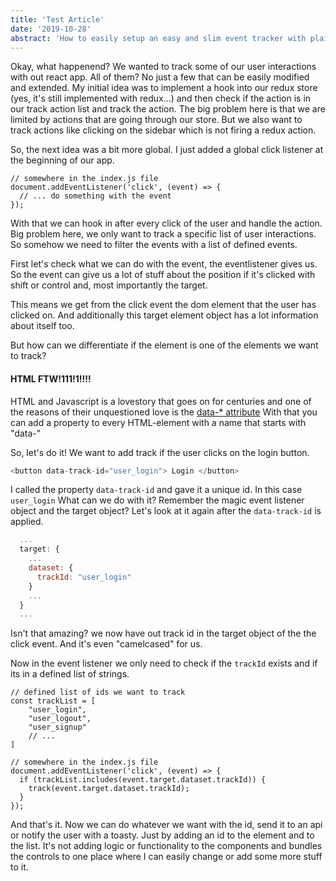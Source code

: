 ```yaml
---
title: 'Test Article'
date: '2019-10-28'
abstract: 'How to easily setup an easy and slim event tracker with plain javascript.'
---
```


Okay, what happenend? We wanted to track some of our user interactions with out react app. All of them? 
No just a few that can be easily modified and extended. 
My initial idea was to implement a hook into our redux store (yes, it's still implemented with redux...) 
and then check if the action is in our track action list and track the action.
The big problem here is that we are limited by actions that are going through our store. 
But we also want to track actions like clicking on the sidebar which is not firing a redux action. 

So, the next idea was a bit more global. I just added a global click listener at the beginning of our app.

```js{2}
// somewhere in the index.js file
document.addEventListener('click', (event) => {
  // ... do something with the event
});
```
 
With that we can hook in after every click of the user and handle the action. 
Big problem here, we only want to track a specific list of user interactions. So somehow we need to filter 
the events with a list of defined events. 

First let's check what we can do with the event, the eventlistener gives us.
So the event can give us a lot of stuff about the position if it's clicked with shift or control and, most
importantly the target. 

This means we get from the click event the dom element that the user has clicked on.
And additionally this target element object has a lot information about itself too.

But how can we differentiate if the element is one of the elements we want to track?

#### HTML FTW!111!1!!!!

HTML and Javascript is a lovestory that goes on for centuries and one of the reasons of their 
unquestioned love is the [data-* attribute](https://www.w3schools.com/tags/att_data-.asp)
With that you can add a property to every HTML-element with a name that starts with "data-"

So, let's do it! We want to add track if the user clicks on the login button.

```js
<button data-track-id="user_login"> Login </button> 
```

I called the property `data-track-id` and gave it a unique id. In this case `user_login`
What can we do with it? 
Remember the magic event listener object and the target object? 
Let's look at it again after the `data-track-id` is applied. 

```js
  ...
  target: {
    ...
    dataset: {
      trackId: "user_login"
    } 
    ...
  }
  ... 
```

Isn't that amazing? we now have out track id in the target object of the the click event. And it's even 
"camelcased" for us.

Now in the event listener we only need to check if the `trackId` exists and if its in a defined list of strings. 

```js{2}
// defined list of ids we want to track
const trackList = [
    "user_login",
    "user_logout",
    "user_signup"
    // ...
]

// somewhere in the index.js file
document.addEventListener('click', (event) => {
  if (trackList.includes(event.target.dataset.trackId)) {
    track(event.target.dataset.trackId);
  }
});
```

And that's it. Now we can do whatever we want with the id, send it to an api or notify the user with a toasty.
Just by adding an id to the element and to the list. It's not adding logic or functionality to the components and bundles 
the controls to one place where I can easily change or add some more stuff to it.
 





